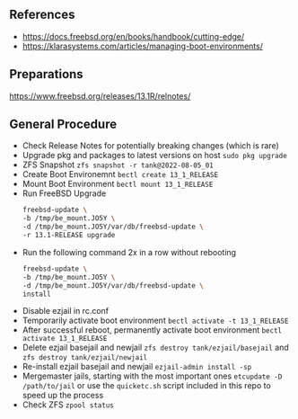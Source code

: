 ## References

* https://docs.freebsd.org/en/books/handbook/cutting-edge/
* https://klarasystems.com/articles/managing-boot-environments/

## Preparations

https://www.freebsd.org/releases/13.1R/relnotes/


## General Procedure

* Check Release Notes for potentially breaking changes (which is rare)
* Upgrade pkg and packages to latest versions on host `sudo pkg upgrade`
* ZFS Snapshot `zfs snapshot -r tank@2022-08-05_01`
* Create Boot Environemnt `bectl create 13_1_RELEASE`
* Mount Boot Environment `bectl mount 13_1_RELEASE`
* Run FreeBSD Upgrade 
  ```sh
  freebsd-update \                     
  -b /tmp/be_mount.JO5Y \
  -d /tmp/be_mount.JO5Y/var/db/freebsd-update \
  -r 13.1-RELEASE upgrade
  ```
* Run the following command 2x in a row without rebooting 
  ```sh
  freebsd-update \                     
  -b /tmp/be_mount.JO5Y \
  -d /tmp/be_mount.JO5Y/var/db/freebsd-update \
  install
  ````
* Disable ezjail in rc.conf
* Temporarily activate boot environment `bectl activate -t 13_1_RELEASE`
* After successful reboot, permanently activate boot environment  `bectl activate 13_1_RELEASE`
* Delete ezjail basejail and newjail `zfs destroy tank/ezjail/basejail` and `zfs destroy tank/ezjail/newjail`
* Re-install ezjail basejail and newjail `ezjail-admin install -sp`
* Mergemaster jails, starting with the most important ones `etcupdate -D /path/to/jail` or use the `quicketc.sh` script included in this repo to speed up the process
* Check ZFS `zpool status`

